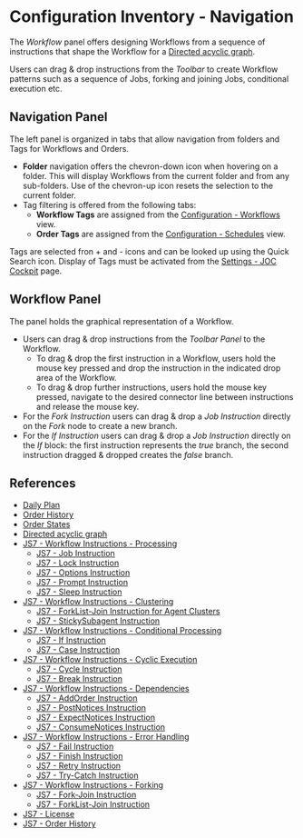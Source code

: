 # Configuration Inventory - Navigation

The *Workflow* panel offers designing Workflows from a sequence of instructions that shape the Workflow for a [Directed acyclic graph](https://en.wikipedia.org/wiki/Directed_acyclic_graph). 

Users can drag & drop instructions from the *Toolbar* to create Workflow patterns such as a sequence of Jobs, forking and joining Jobs, conditional execution etc.

## Navigation Panel

The left panel is organized in tabs that allow navigation from folders and Tags for Workflows and Orders.

- **Folder** navigation offers the chevron-down icon when hovering on a folder. This will display Workflows from the current folder and from any sub-folders. Use of the chevron-up icon resets the selection to the current folder.
- Tag filtering is offered from the following tabs:
  - **Workflow Tags** are assigned from the [Configuration - Workflows](/configuration-workflows) view.
  - **Order Tags** are assigned from the [Configuration - Schedules](/configuration-schedules) view.

Tags are selected fron + and - icons and can be looked up using the Quick Search icon. Display of Tags must be activated from the [Settings - JOC Cockpit](/settings-joc) page.


## Workflow Panel

The panel holds the graphical representation of a Workflow.

- Users can drag & drop instructions from the *Toolbar Panel* to the Workflow.
  - To drag & drop the first instruction in a Workflow, users hold the mouse key pressed and drop the instruction in the indicated drop area of the Workflow.
  - To drag & drop further instructions, users hold the mouse key pressed, navigate to the desired connector line between instructions and release the mouse key.
- For the *Fork Instruction* users can drag & drop a *Job Instruction* directly on the *Fork* node to create a new branch.
- For the *If Instruction* users can drag & drop a *Job Instruction* directly on the *If* block: the first instruction represents the *true* branch, the second instruction dragged & dropped creates the *false* branch.

## References

- [Daily Plan](/daily-plan)
- [Order History](/history-orders)
- [Order States](/order-states)
- [Directed acyclic graph](https://en.wikipedia.org/wiki/Directed_acyclic_graph)
- [JS7 - Workflow Instructions - Processing](https://kb.sos-berlin.com/display/JS7/JS7+-+Workflow+Instructions+-+Processing)
  - [JS7 - Job Instruction](https://kb.sos-berlin.com/display/JS7/JS7+-+Job+Instruction)
  - [JS7 - Lock Instruction](https://kb.sos-berlin.com/display/JS7/JS7+-+Lock+Instruction)
  - [JS7 - Options Instruction](https://kb.sos-berlin.com/display/JS7/JS7+-+Options+Instruction)
  - [JS7 - Prompt Instruction](https://kb.sos-berlin.com/display/JS7/JS7+-+Prompt+Instruction)
  - [JS7 - Sleep Instruction](https://kb.sos-berlin.com/display/JS7/JS7+-+Sleep+Instruction)
- [JS7 - Workflow Instructions - Clustering](https://kb.sos-berlin.com/display/JS7/JS7+-+Workflow+Instructions+-+Clustering)
  - [JS7 - ForkList-Join Instruction for Agent Clusters](https://kb.sos-berlin.com/display/JS7/JS7+-+ForkList-Join+Instruction+for+Agent+Clusters)
  - [JS7 - StickySubagent Instruction](https://kb.sos-berlin.com/display/JS7/JS7+-+StickySubagent+Instruction+for+Agent+Clusters)
- [JS7 - Workflow Instructions - Conditional Processing](https://kb.sos-berlin.com/display/JS7/JS7+-+Workflow+Instructions+-+Conditional+Processing)
  - [JS7 - If Instruction](https://kb.sos-berlin.com/display/JS7/JS7+-+If+Instruction)
  - [JS7 - Case Instruction](https://kb.sos-berlin.com/display/JS7/JS7+-+Case+Instruction)
- [JS7 - Workflow Instructions - Cyclic Execution](https://kb.sos-berlin.com/display/JS7/JS7+-+Workflow+Instructions+-+Cyclic+Execution)
  - [JS7 - Cycle Instruction](https://kb.sos-berlin.com/display/JS7/JS7+-+Cycle+Instruction)
  - [JS7 - Break Instruction](https://kb.sos-berlin.com/display/JS7/JS7+-+Break+Instruction)
- [JS7 - Workflow Instructions - Dependencies](https://kb.sos-berlin.com/display/JS7/JS7+-+Workflow+Instructions+-+Dependencies)
  - [JS7 - AddOrder Instruction](https://kb.sos-berlin.com/display/JS7/JS7+-+AddOrder+Instruction)
  - [JS7 - PostNotices Instruction](https://kb.sos-berlin.com/display/JS7/JS7+-+PostNotices+Instruction)
  - [JS7 - ExpectNotices Instruction](https://kb.sos-berlin.com/display/JS7/JS7+-+ExpectNotices+Instruction)
  - [JS7 - ConsumeNotices Instruction](https://kb.sos-berlin.com/display/JS7/JS7+-+ConsumeNotices+Instruction)
- [JS7 - Workflow Instructions - Error Handling](https://kb.sos-berlin.com/display/JS7/JS7+-+Workflow+Instructions+-+Error+Handling)
  - [JS7 - Fail Instruction](https://kb.sos-berlin.com/display/JS7/JS7+-+Fail+Instruction)
  - [JS7 - Finish Instruction](https://kb.sos-berlin.com/display/JS7/JS7+-+Finish+Instruction)
  - [JS7 - Retry Instruction](https://kb.sos-berlin.com/display/JS7/JS7+-+Retry+Instruction)
  - [JS7 - Try-Catch Instruction](https://kb.sos-berlin.com/display/JS7/JS7+-+Try-Catch+Instruction)
- [JS7 - Workflow Instructions - Forking](https://kb.sos-berlin.com/display/JS7/JS7+-+Workflow+Instructions+-+Forking)
  - [JS7 - Fork-Join Instruction](https://kb.sos-berlin.com/display/JS7/JS7+-+Fork-Join+Instruction)
  - [JS7 - ForkList-Join Instruction](https://kb.sos-berlin.com/display/JS7/JS7+-+ForkList-Join+Instruction)
- [JS7 - License](https://kb.sos-berlin.com/display/JS7/JS7+-+License)
- [JS7 - Order History](https://kb.sos-berlin.com/display/JS7/JS7+-+Order+History)
